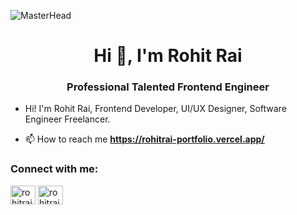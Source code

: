 ![MasterHead](https://i.pinimg.com/originals/19/6a/d9/196ad9d3122098b297d7b99ce9ff209f.gif)
<h1 align="center">Hi 👋, I'm Rohit Rai</h1>
<h3 align="center">Professional Talented Frontend Engineer</h3>


- Hi! I'm Rohit Rai, Frontend Developer, UI/UX Designer, Software Engineer Freelancer.


- 📫 How to reach me **https://rohitrai-portfolio.vercel.app/**

<h3 align="left">Connect with me:</h3>
<p align="left">
  <a href="https://linkedin.com/in/rohitrai0" target="blank"><img align="center" src="https://raw.githubusercontent.com/rahuldkjain/github-profile-readme-generator/master/src/images/icons/Social/linked-in-alt.svg" alt="rohitrai0" height="30" width="40" /></a>
<a href="https://twitter.com/rohitrai_09" target="blank"><img align="center" src="https://raw.githubusercontent.com/rahuldkjain/github-profile-readme-generator/master/src/images/icons/Social/twitter.svg" alt="rohitrai_09" height="30" width="40" /></a>

</p>
